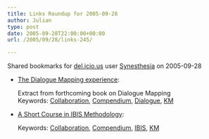 ```yaml
---
title: Links Roundup for 2005-09-28
author: Julian
type: post
date: 2005-09-28T22:00:00+00:00
url: /2005/09/28/links-245/

---
```

Shared bookmarks for [del.icio.us][1] user  [Synesthesia][2] on 2005-09-28

  * [The Dialogue Mapping experience][3]:
  
    Extract from forthcoming book on Dialogue Mapping   
    Keywords: [Collaboration][4], [Compendium][5], [Dialogue][6], [KM][7]
  * [A Short Course in IBIS Methodology][8]:
  
       
    Keywords: [Collaboration][4], [Compendium][5], [IBIS][9], [KM][7]

 [1]: https://del.icio.us/
 [2]: https://del.icio.us/synesthesia
 [3]: https://www.cognexus.org/dme/dmepaper.pdf "https://www.cognexus.org/dme/dmepaper.pdf"
 [4]: https://del.icio.us/synesthesia/Collaboration
 [5]: https://del.icio.us/synesthesia/Compendium
 [6]: https://del.icio.us/synesthesia/Dialogue
 [7]: https://del.icio.us/synesthesia/KM
 [8]: https://www.touchstone.com/tr/wp/IBIS.html "https://www.touchstone.com/tr/wp/IBIS.html"
 [9]: https://del.icio.us/synesthesia/IBIS